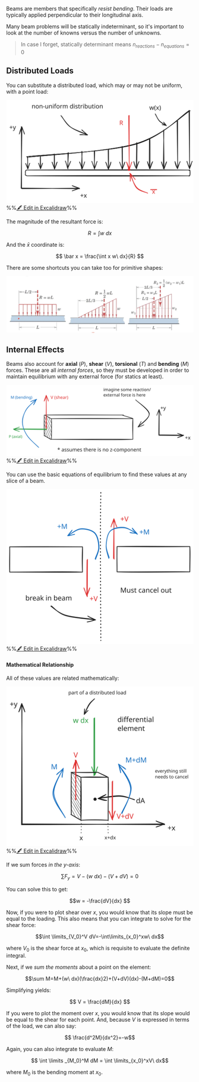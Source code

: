 Beams are members that specifically *resist bending*. Their loads are typically applied perpendicular to their longitudinal axis.

Many beam problems will be statically indeterminant, so it's important to look at the number of knowns versus the number of unknowns. 

> In case I forget, statically determinant means $n_{reactions}-n_{equations}=0$ 

## Distributed Loads

You can substitute a distributed load, which may or may not be uniform, with a point load:

![](../../media/excalidraw/excalidraw-2024-11-12-08.31.38.excalidraw.svg)
%%[🖋 Edit in Excalidraw](../../media/excalidraw/excalidraw-2024-11-12-08.31.38.excalidraw.md)%%

The magnitude of the resultant force is:

$$ R =\int w \ dx  $$

And the $\bar x$ coordinate is:

$$ \bar x = \frac{\int x w\ dx}{R} $$

There are some shortcuts you can take too for primitive shapes:

![](../../media/Pasted%20image%2020241112083938.webp)

## Internal Effects

Beams also account for **axial** ($P$), **shear** ($V$), **torsional** ($T$) and **bending** ($M$) forces. These are all *internal forces*, so they must be developed in order to maintain equilibrium with any external force (for statics at least). 

![](../../media/excalidraw/excalidraw-2024-11-12-08.47.36.excalidraw.svg)
%%[🖋 Edit in Excalidraw](../../media/excalidraw/excalidraw-2024-11-12-08.47.36.excalidraw.md)%%

You can use the basic equations of equilibrium to find these values at any slice of a beam.

![](../../media/excalidraw/excalidraw-2024-11-12-09.03.56.excalidraw.svg)
%%[🖋 Edit in Excalidraw](../../media/excalidraw/excalidraw-2024-11-12-09.03.56.excalidraw.md)%%

#### Mathematical Relationship
All of these values are related mathematically:

![](../../media/excalidraw/excalidraw-2024-11-12-08.55.12.excalidraw.svg)
%%[🖋 Edit in Excalidraw](../../media/excalidraw/excalidraw-2024-11-12-08.55.12.excalidraw.md)%%

If we sum forces *in the y-axis*:

$$ \sum F_y = V-(w\ dx)-(V+dV) = 0 $$

You can solve this to get:

$$w = -\frac{dV}{dx} $$

Now, if you were to plot shear over $x$, you would know that its slope must be equal to the loading. This also means that you can integrate to solve for the shear force:

$$\int \limits_{V_0}^V dV=-\int\limits_{x_0}^xw\ dx$$

where $V_0$ is the shear force at $x_0$, which is requisite to evaluate the definite integral.

Next, if we *sum the moments* about a point on the element:

$$\sum M=M+(w\ dx)(\frac{dx}2)+(V+dV)(dx)-(M+dM)=0$$

Simplifying yields:

$$ V = \frac{dM}{dx} $$

If you were to plot the moment over $x$, you would know that its slope would be equal to the shear for each point. And, because $V$ is expressed in terms of the load, we can also say:

$$ \frac{d^2M}{dx^2}=-w$$

Again, you can also integrate to evaluate $M$:

$$ \int \limits _{M_0}^M dM = \int \limits_{x_0}^xV\ dx$$

where $M_0$ is the bending moment at $x_0$.



